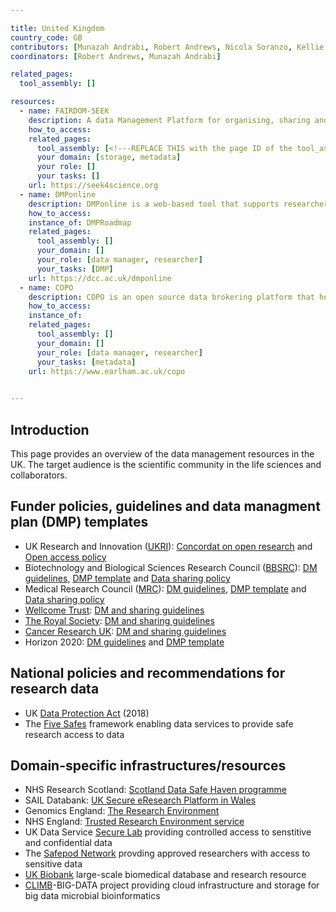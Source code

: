 ```yaml
---

title: United Kingdom
country_code: GB
contributors: [Munazah Andrabi, Robert Andrews, Nicola Soranzo, Kellie Snow, Sara Morsy, Branka Franicevic]
coordinators: [Robert Andrews, Munazah Andrabi]

related_pages:
  tool_assembly: []

resources:
  - name: FAIRDOM-SEEK
    description: A data Management Platform for organising, sharing and publishing research datasets, models, protocols, samples, publications and other research outcomes.
    how_to_access: 
    related_pages:
      tool_assembly: [<!---REPLACE THIS with the page ID of the tool_assembly pages that you want to list here as related pages--->]
      your domain: [storage, metadata]
      your role: []
      your tasks: []
    url: https://seek4science.org 
  - name: DMPonline
    description: DMPonline is a web-based tool that supports researchers to develop data management and sharing plans. It contains the latest funder templates and best practice guidelines to support users to create good quality DMPs.
    how_to_access:
    instance_of: DMPRoadmap
    related_pages:
      tool_assembly: []
      your_domain: []
      your_role: [data manager, researcher]
      your_tasks: [DMP]
    url: https://dcc.ac.uk/dmponline
  - name: COPO
    description: COPO is an open source data brokering platform that helps researchers annotate their data with metadata conforming to repository standards, and supports submission of data to a number of these public repositories
    how_to_access:
    instance_of:
    related_pages:
      tool_assembly: []
      your_domain: []
      your_role: [data manager, researcher]
      your_tasks: [metadata]
    url: https://www.earlham.ac.uk/copo
    

---
```


## Introduction 

This page provides an overview of the data management resources in the UK. The target audience is the scientific community in the life sciences and collaborators.

## Funder policies, guidelines and data managment plan (DMP) templates
   * UK Research and Innovation ([UKRI](https://www.ukri.org/)): [Concordat on open research](https://www.ukri.org/wp-content/uploads/2020/10/UKRI-020920-ConcordatonOpenResearchData.pdf) and [Open access policy](https://www.ukri.org/publications/ukri-open-access-policy/)
   * Biotechnology and Biological Sciences Research Council ([BBSRC](https://www.ukri.org/councils/bbsrc/)): [DM guidelines](https://www.ukri.org/councils/bbsrc/guidance-for-applicants/what-to-include-in-your-application/data-management-plan/), [DMP template](https://www.ukri.org/publications/data-management-plan-template/) and [Data sharing policy](https://www.ukri.org/publications/bbsrc-data-sharing-policy/)
   * Medical Research Council ([MRC](https://www.ukri.org/councils/mrc/)): [DM guidelines](https://www.ukri.org/publications/what-is-a-data-management-plan/), [DMP template](https://www.ukri.org/publications/data-management-plan-template/) and [Data sharing policy](https://www.ukri.org/publications/mrc-data-sharing-policy/)
   * [Wellcome Trust](https://wellcome.org/): [DM and sharing guidelines](https://wellcome.org/grant-funding/guidance/data-software-materials-management-and-sharing-policy)
   * [The Royal Society](https://royalsociety.org/): [DM and sharing guidelines](https://royalsociety.org/journals/ethics-policies/data-sharing-mining/)
   * [Cancer Research UK](https://www.cancerresearchuk.org/): [DM and sharing guidelines](https://www.cancerresearchuk.org/funding-for-researchers/applying-for-funding/policies-that-affect-your-grant/submission-of-a-data-sharing-and-preservation-strategy/data-sharing-guidelines)
   *  Horizon 2020: [DM guidelines](https://ec.europa.eu/research/participants/docs/h2020-funding-guide/cross-cutting-issues/open-access-data-management/data-management_en.htm) and [DMP template](http://ec.europa.eu/research/participants/data/ref/h2020/gm/reporting/h2020-erc-tpl-oa-data-mgt-plan_en.docx)

## National policies and recommendations for research data
  * UK [Data Protection Act](https://www.gov.uk/data-protection) (2018)
  * The [Five Safes](https://blog.ons.gov.uk/2017/01/27/the-five-safes-data-privacy-at-ons/) framework enabling data services to provide safe research access to data

## Domain-specific infrastructures/resources

  * NHS Research Scotland: [Scotland Data Safe Haven programme](https://www.nhsresearchscotland.org.uk/research-in-scotland/data/safe-havens)
  * SAIL Databank: [UK Secure eResearch Platform in Wales](https://saildatabank.com/)
  * Genomics England: [The Research Environment](https://www.genomicsengland.co.uk/about-genomics-england/research-environment/)
  * NHS England: [Trusted Research Environment service](https://digital.nhs.uk/coronavirus/coronavirus-data-services-updates/trusted-research-environment-service-for-england
)
  * UK Data Service [Secure Lab](https://ukdataservice.ac.uk/help/secure-lab/am-i-eligible-to-apply-to-access-securelab/) providing controlled access to senstitive and confidential data
  * The [Safepod Network](https://safepodnetwork.ac.uk/) provding approved researchers with access to sensitive data
  * [UK Biobank](https://www.ukbiobank.ac.uk/) large-scale biomedical database and research resource
  * [CLIMB](https://www.climb.ac.uk/)-BIG-DATA project providing cloud infrastructure and storage for big data microbial bioinformatics
